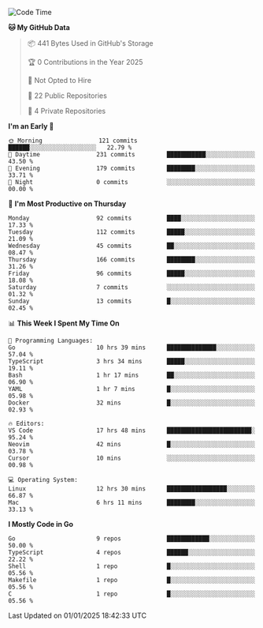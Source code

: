 <!--START_SECTION:waka-->
![Code Time](http://img.shields.io/badge/Code%20Time-1%2C037%20hrs%202%20mins-blue)

**🐱 My GitHub Data** 

> 📦 441 Bytes Used in GitHub's Storage 
 > 
> 🏆 0 Contributions in the Year 2025
 > 
> 🚫 Not Opted to Hire
 > 
> 📜 22 Public Repositories 
 > 
> 🔑 4 Private Repositories 
 > 
**I'm an Early 🐤** 

```text
🌞 Morning                121 commits         ██████░░░░░░░░░░░░░░░░░░░   22.79 % 
🌆 Daytime                231 commits         ███████████░░░░░░░░░░░░░░   43.50 % 
🌃 Evening                179 commits         ████████░░░░░░░░░░░░░░░░░   33.71 % 
🌙 Night                  0 commits           ░░░░░░░░░░░░░░░░░░░░░░░░░   00.00 % 
```
📅 **I'm Most Productive on Thursday** 

```text
Monday                   92 commits          ████░░░░░░░░░░░░░░░░░░░░░   17.33 % 
Tuesday                  112 commits         █████░░░░░░░░░░░░░░░░░░░░   21.09 % 
Wednesday                45 commits          ██░░░░░░░░░░░░░░░░░░░░░░░   08.47 % 
Thursday                 166 commits         ████████░░░░░░░░░░░░░░░░░   31.26 % 
Friday                   96 commits          █████░░░░░░░░░░░░░░░░░░░░   18.08 % 
Saturday                 7 commits           ░░░░░░░░░░░░░░░░░░░░░░░░░   01.32 % 
Sunday                   13 commits          █░░░░░░░░░░░░░░░░░░░░░░░░   02.45 % 
```


📊 **This Week I Spent My Time On** 

```text
💬 Programming Languages: 
Go                       10 hrs 39 mins      ██████████████░░░░░░░░░░░   57.04 % 
TypeScript               3 hrs 34 mins       █████░░░░░░░░░░░░░░░░░░░░   19.11 % 
Bash                     1 hr 17 mins        ██░░░░░░░░░░░░░░░░░░░░░░░   06.90 % 
YAML                     1 hr 7 mins         █░░░░░░░░░░░░░░░░░░░░░░░░   05.98 % 
Docker                   32 mins             █░░░░░░░░░░░░░░░░░░░░░░░░   02.93 % 

🔥 Editors: 
VS Code                  17 hrs 48 mins      ████████████████████████░   95.24 % 
Neovim                   42 mins             █░░░░░░░░░░░░░░░░░░░░░░░░   03.78 % 
Cursor                   10 mins             ░░░░░░░░░░░░░░░░░░░░░░░░░   00.98 % 

💻 Operating System: 
Linux                    12 hrs 30 mins      █████████████████░░░░░░░░   66.87 % 
Mac                      6 hrs 11 mins       ████████░░░░░░░░░░░░░░░░░   33.13 % 
```

**I Mostly Code in Go** 

```text
Go                       9 repos             ████████████░░░░░░░░░░░░░   50.00 % 
TypeScript               4 repos             ██████░░░░░░░░░░░░░░░░░░░   22.22 % 
Shell                    1 repo              █░░░░░░░░░░░░░░░░░░░░░░░░   05.56 % 
Makefile                 1 repo              █░░░░░░░░░░░░░░░░░░░░░░░░   05.56 % 
C                        1 repo              █░░░░░░░░░░░░░░░░░░░░░░░░   05.56 % 
```




 Last Updated on 01/01/2025 18:42:33 UTC
<!--END_SECTION:waka-->
